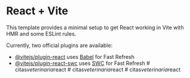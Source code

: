 # React + Vite

This template provides a minimal setup to get React working in Vite with HMR and some ESLint rules.

Currently, two official plugins are available:

- [@vitejs/plugin-react](https://github.com/vitejs/vite-plugin-react/blob/main/packages/plugin-react/README.md) uses [Babel](https://babeljs.io/) for Fast Refresh
- [@vitejs/plugin-react-swc](https://github.com/vitejs/vite-plugin-react-swc) uses [SWC](https://swc.rs/) for Fast Refresh
#   c i t a s _ v e t e r i n a r i a _ r e a c t  
 #   c i t a s _ v e t e r i n a r i a _ r e a c t  
 #   c i t a s _ v e t e r i n a r i a _ r e a c t  
 